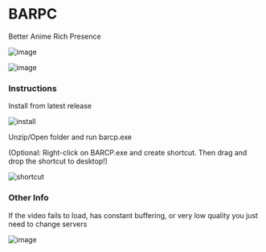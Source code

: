 # BARPC

Better Anime Rich Presence 

![image](https://github.com/copypastin/barpc-dev/assets/102574887/880b3823-b328-4d20-8466-4e5cfbb19944)

![image](https://github.com/copypastin/barpc-dev/assets/102574887/b4b48109-3e59-45c7-bc3c-464dd7d3ff14)


### Instructions
Install from latest release

![install](https://github.com/copypastin/barpc-dev/assets/102574887/962a2615-839f-4c92-97a2-37d5fec5657b)

Unzip/Open folder and run barcp.exe

(Optional: Right-click on BARCP.exe and create shortcut. Then drag and drop the shortcut to desktop!)

![shortcut](https://github.com/copypastin/barpc-dev/assets/102574887/9f7c097d-c768-4b03-b96a-ddacab9be707)



### Other Info

If the video fails to load, has constant buffering, or very low quality you just need to change servers

![image](https://github.com/copypastin/barpc-dev/assets/102574887/5045a0f8-e04c-4e7c-a086-7e2f55b1b44d)
















